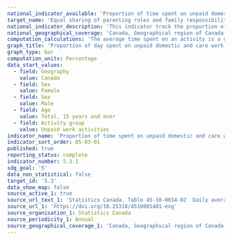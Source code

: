 ```yaml
---
national_indicator_available: 'Proportion of time spent on unpaid domestic and care work'
target_name: 'Equal sharing of parenting roles and family responsibilities'
national_indicator_description: 'This indicator track the proportion of time spent on unpaid domestic and care work'
national_geographical_coverage: 'Canada, Geographical region of Canada, Province' 
computation_calculations: 'The average time spent on an activity is a daily average based on a seven day week. The proportion of day is based on a 24 hour day.'
graph_title: 'Proportion of day spent on unpaid domestic and care work by sex'
graph_type: bar
computation_units: Percentage
data_start_values:
  - field: Geography
    value: Canada
  - field: Sex
    value: Female
  - field: Sex
    value: Male
  - field: Age
    value: Total, 15 years and over
  - field: Activity group
    value: Unpaid work activities
indicator_name: 'Proportion of time spent on unpaid domestic and care work'
indicator_sort_order: 05-03-01
published: true
reporting_status: complete
indicator_number: 5.3.1
sdg_goal: '5'
data_non_statistical: false
target_id: '5.3'
data_show_map: false
source_active_1: true
source_url_text_1: 'Statistics Canada. Table 45-10-0014-02  Daily average time in hours and proportion of day spent on unpaid domestic and care work by sex'
source_url_1: 'https://doi.org/10.25318/4510001401-eng'
source_organisation_1: Statistics Canada
source_periodicity_1: Annual
source_geographical_coverage_1: 'Canada, Geographical region of Canada, Province'
---
```

